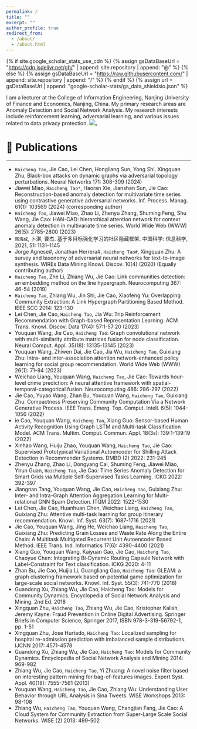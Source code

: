 ```yaml
---
permalink: /
title: ""
excerpt: ""
author_profile: true
redirect_from: 
  - /about/
  - /about.html
---
```


{% if site.google_scholar_stats_use_cdn %}
{% assign gsDataBaseUrl = "https://cdn.jsdelivr.net/gh/" | append: site.repository | append: "@" %}
{% else %}
{% assign gsDataBaseUrl = "https://raw.githubusercontent.com/" | append: site.repository | append: "/" %}
{% endif %}
{% assign url = gsDataBaseUrl | append: "google-scholar-stats/gs_data_shieldsio.json" %}

<span class='anchor' id='about-me'></span>

I am a lecturer at the College of Information Engineering, Nanjing University of Finance and Economics, Nanjing, China. My primary research areas are Anomaly Detection and Social Network Analysis. My research interests include reinforcement learning, adversarial learning, and various issues related to data privacy protection.
 <a href='https://scholar.google.com/citations?hl=en&user=zVA1n7UAAAAJ'><img src="https://img.shields.io/endpoint?url={{ url | url_encode }}&logo=Google%20Scholar&labelColor=f6f6f6&color=9cf&style=flat&label=引用"></a>。
  

 
<span class='anchor' id='-lwzl'></span>

# 📝 Publications

---

- `Haicheng Tao`, Jie Cao, Lei Chen, Hongliang Sun, Yong Shi, Xingquan Zhu, Black-box attacks on dynamic graphs via adversarial topology perturbations. Neural Networks 171: 308-309 (2024)
- Jiawei Miao, `Haicheng Tao*`, Haoran Xie, Jianshan Sun, Jie Cao: Reconstruction-based anomaly detection for multivariate time series using contrastive generative adversarial networks. Inf. Process. Manag. 61(1): 103569 (2024) (corresponding author)
- `Haicheng Tao`, Jiawei Miao, Zhao Li, Zhenyu Zhang, Shuming Feng, Shu Wang, Jie Cao: HAN-CAD: hierarchical attention network for context anomaly detection in multivariate time series. World Wide Web (WWW) 26(5): 2785-2800 (2023)
- `陶海成`, 卜湛, 曹杰. 基于多目标强化学习的社区隐藏框架. 中国科学: 信息科学, 2021, 51: 1131–1145
- Jorge Agnese#, Jonathan Herrera#, `Haicheng Tao#`, Xingquan Zhu: A survey and taxonomy of adversarial neural networks for text-to-image synthesis. WIREs Data Mining Knowl. Discov. 10(4) (2020) (Equally contributing author)
- `Haicheng Tao`, Zhe Li, Zhiang Wu, Jie Cao: Link communities detection: an embedding method on the line hypergraph. Neurocomputing 367: 46-54 (2019)
- `Haicheng Tao`, Zhiang Wu, Jin Shi, Jie Cao, Xiaofeng Yu: Overlapping Community Extraction: A Link Hypergraph Partitioning Based Method. IEEE SCC 2014: 123-130
- Lei Chen, Jie Cao, `Haicheng Tao`, Jia Wu: Trip Reinforcement Recommendation with Graph-based Representation Learning. ACM Trans. Knowl. Discov. Data 17(4): 57:1-57:20 (2023)
- Youquan Wang, Jie Cao, `Haicheng Tao`: Graph convolutional network with multi-similarity attribute matrices fusion for node classification. Neural Comput. Appl. 35(18): 13135-13145 (2023)
- Youquan Wang, Zhiwen Dai, Jie Cao, Jia Wu, `Haicheng Tao`, Guixiang Zhu: Intra- and inter-association attention network-enhanced policy learning for social group recommendation. World Wide Web (WWW) 26(1): 71-94 (2023)
- Weichao Liang, Youquan Wang, `Haicheng Tao`, Jie Cao: Towards hour-level crime prediction: A neural attentive framework with spatial-temporal-categorical fusion. Neurocomputing 486: 286-297 (2022)
- Jie Cao, Yuyao Wang, Zhan Bu, Youquan Wang, `Haicheng Tao`, Guixiang Zhu: Compactness Preserving Community Computation Via a Network Generative Process. IEEE Trans. Emerg. Top. Comput. Intell. 6(5): 1044-1056 (2022)
- ie Cao, Youquan Wang, `Haicheng Tao`, Xiang Guo: Sensor-based Human Activity Recognition Using Graph LSTM and Multi-task Classification Model. ACM Trans. Multim. Comput. Commun. Appl. 18(3s): 139:1-139:19 (2022)
- Xinhao Wang, Huiju Zhao, Youquan Wang, `Haicheng Tao`, Jie Cao: Supervised Prototypical Variational Autoencoder for Shilling Attack Detection in Recommender Systems. DMBD (2) 2022: 231-245
- Zhenyu Zhang, Zhao Li, Dongyang Cai, Shuming Feng, Jiawei Miao, Yirun Guan, `Haicheng Tao`, Jie Cao: Time Series Anomaly Detection for Smart Grids via Multiple Self-Supervised Tasks Learning. ICKG 2022: 392-397
- Jiangnan Tang, Youquan Wang, Jie Cao, `Haicheng Tao`, Guixiang Zhu: Inter- and Intra-Graph Attention Aggregation Learning for Multi-relational GNN Spam Detection. ITQM 2022: 1522-1530
- Lei Chen, Jie Cao, Huanhuan Chen, Weichao Liang, `Haicheng Tao`, Guixiang Zhu: Attentive multi-task learning for group itinerary recommendation. Knowl. Inf. Syst. 63(7): 1687-1716 (2021)
- Jie Cao, Youquan Wang, Jing He, Weichao Liang, `Haicheng Tao`, Guixiang Zhu: Predicting Grain Losses and Waste Rate Along the Entire Chain: A Multitask Multigated Recurrent Unit Autoencoder Based Method. IEEE Trans. Ind. Informatics 17(6): 4390-4400 (2021)
- Xiang Guo, Youquan Wang, Kaiyuan Gao, Jie Cao, `Haicheng Tao`, Chaoyue Chen: Integrating Bi-Dynamic Routing Capsule Network with Label-Constraint for Text classification. ICKG 2020: 4-11
- Zhan Bu, Jie Cao, Huijia Li, Guangliang Gao, `Haicheng Tao`: GLEAM: a graph clustering framework based on potential game optimization for large-scale social networks. Knowl. Inf. Syst. 55(3): 741-770 (2018)
- Guandong Xu, Zhiang Wu, Jie Cao, Haicheng Tao: Models for Community Dynamics. Encyclopedia of Social Network Analysis and Mining. 2nd Ed. 2018
- Xingquan Zhu, `Haicheng Tao`, Zhiang Wu, Jie Cao, Kristopher Kalish, Jeremy Kayne: Fraud Prevention in Online Digital Advertising. Springer Briefs in Computer Science, Springer 2017, ISBN 978-3-319-56792-1, pp. 1-51
- Xingquan Zhu, Jose Hurtado, `Haicheng Tao`: Localized sampling for hospital re-admission prediction with imbalanced sample distributions. IJCNN 2017: 4571-4578
- Guandong Xu, Zhiang Wu, Jie Cao, `Haicheng Tao`: Models for Community Dynamics. Encyclopedia of Social Network Analysis and Mining 2014: 969-982
- Zhiang Wu, Jie Cao, `Haicheng Tao`, Yi Zhuang: A novel noise filter based on interesting pattern mining for bag-of-features images. Expert Syst. Appl. 40(18): 7555-7561 (2013)
- Youquan Wang, `Haicheng Tao`, Jie Cao, Zhiang Wu: Understanding User Behavior through URL Analysis in Sina Tweets. WISE Workshops 2013: 98-108
- Zhiang Wu, `Haicheng Tao`, Youquan Wang, Changjian Fang, Jie Cao: A Cloud System for Community Extraction from Super-Large Scale Social Networks. WISE (2) 2013: 499-502










